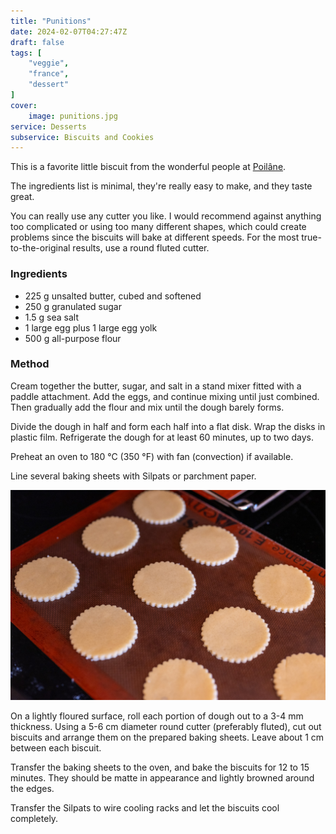 ```yaml
---
title: "Punitions"
date: 2024-02-07T04:27:47Z
draft: false
tags: [
    "veggie",
    "france",
    "dessert"
]
cover:
    image: punitions.jpg
service: Desserts
subservice: Biscuits and Cookies
---
```


This is a favorite little biscuit from the wonderful people at [Poilâne](https://www.poilane.com).

The ingredients list is minimal, they're really easy to make, and they taste great.

You can really use any cutter you like. I would recommend against anything too complicated or using too many different shapes, which could create problems since the biscuits will bake at different speeds. For the most true-to-the-original results, use a round fluted cutter.

### Ingredients

* 225 g unsalted butter, cubed and softened
* 250 g granulated sugar
* 1.5 g sea salt
* 1 large egg plus 1 large egg yolk
* 500 g all-purpose flour

### Method

Cream together the butter, sugar, and salt in a stand mixer fitted with a paddle attachment. Add the eggs, and continue mixing until just combined. Then gradually add the flour and mix until the dough barely forms.

Divide the dough in half and form each half into a flat disk. Wrap the disks in plastic film. Refrigerate the dough for at least 60 minutes, up to two days.

Preheat an oven to 180 °C (350 °F) with fan (convection) if available.

Line several baking sheets with Silpats or parchment paper.

![Punitions ready to bake](bake.jpg)

On a lightly floured surface, roll each portion of dough out to a 3-4 mm thickness. Using a 5-6 cm diameter round cutter (preferably fluted), cut out biscuits and arrange them on the prepared baking sheets. Leave about 1 cm between each biscuit.

Transfer the baking sheets to the oven, and bake the biscuits for 12 to 15 minutes. They should be matte in appearance and lightly browned around the edges.

Transfer the Silpats to wire cooling racks and let the biscuits cool completely.
